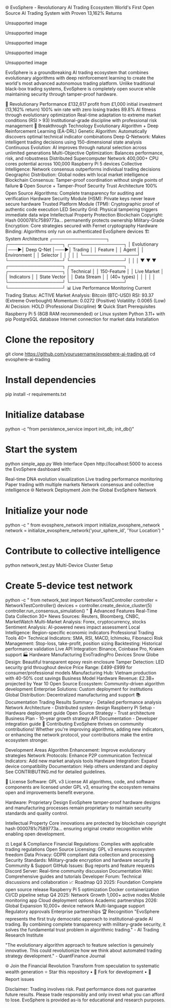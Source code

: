 🌐 EvoSphere - Revolutionary AI Trading Ecosystem
World's First Open Source AI Trading System with Proven 13,162% Returns

Unsupported image
 
Unsupported image
 
Unsupported image
 
Unsupported image
 
Unsupported image

EvoSphere is a groundbreaking AI trading ecosystem that combines evolutionary algorithms with deep reinforcement learning to create the world's most advanced autonomous trading platform. Unlike traditional black-box trading systems, EvoSphere is completely open source while maintaining security through tamper-proof hardware.

🚀 Revolutionary Performance
£132,617 profit from £1,000 initial investment (13,162% return)
100% win rate with zero losing trades
89.8% AI fitness through evolutionary optimization
Real-time adaptation to extreme market conditions (RSI > 93)
Institutional-grade discipline with professional risk management
🧬 Breakthrough Technology
Evolutionary Algorithm + Deep Reinforcement Learning (EA-DRL)
Genetic Algorithm: Automatically discovers optimal technical indicator combinations
Deep Q-Network: Makes intelligent trading decisions using 150-dimensional state analysis
Continuous Evolution: AI improves through natural selection across unlimited generations
Multi-Objective Optimization: Balances performance, risk, and robustness
Distributed Supercomputer Network
400,000+ CPU cores potential across 100,000 Raspberry Pi 5 devices
Collective Intelligence: Network consensus outperforms individual trading decisions
Geographic Distribution: Global nodes with local market intelligence
Blockchain Consensus: Tamper-proof coordination without single points of failure
🔒 Open Source + Tamper-Proof Security
Trust Architecture
100% Open Source Algorithms: Complete transparency for auditing and verification
Hardware Security Module (HSM): Private keys never leave secure hardware
Trusted Platform Module (TPM): Cryptographic proof of authentic code execution
LED Security Grid: Physical tampering triggers immediate data wipe
Intellectual Property Protection
Blockchain Copyright: Hash 0000781c7589773a... permanently protects ownership
Military-Grade Encryption: Core strategies secured with Fernet cryptography
Hardware Binding: Algorithms only run on authenticated EvoSphere devices
🏗️ System Architecture
┌─────────────────┐    ┌─────────────────┐    ┌─────────────────┐
│  Evolutionary   │───▶│   Deep Q-Net    │───▶│   Trading       │
│  Feature        │    │   Agent         │    │   Environment   │
│  Selector       │    │                 │    │                 │
└─────────────────┘    └─────────────────┘    └─────────────────┘
         │                       │                       │
         ▼                       ▼                       ▼
┌─────────────────┐    ┌─────────────────┐    ┌─────────────────┐
│  Technical      │    │  150-Feature    │    │  Live Market    │
│  Indicators     │    │  State Vector   │    │  Data Stream    │
│  (40+ types)    │    │                 │    │                 │
└─────────────────┘    └─────────────────┘    └─────────────────┘
📊 Live Performance Monitoring
Current Trading Status: ACTIVE
Market Analysis: Bitcoin (BTC-USD)
RSI: 93.37 (Extreme Overbought)
Momentum: 0.0272 (Positive)
Volatility: 0.0065 (Low)
AI Decision: HOLD (Professional Discipline)
🛠️ Quick Start
Prerequisites
Raspberry Pi 5 (8GB RAM recommended) or Linux system
Python 3.11+ with pip
PostgreSQL database
Internet connection for market data
Installation
# Clone the repository
git clone https://github.com/yourusername/evosphere-ai-trading.git
cd evosphere-ai-trading
# Install dependencies
pip install -r requirements.txt
# Initialize database
python -c "from persistence_service import init_db; init_db()"
# Start the system
python simple_app.py
Web Interface
Open http://localhost:5000 to access the EvoSphere dashboard with:

Real-time DNA evolution visualization
Live trading performance monitoring
Paper trading with multiple markets
Network consensus and collective intelligence
🌐 Network Deployment
Join the Global EvoSphere Network
# Initialize your node
python -c "
from evosphere_network import initialize_evosphere_network
network = initialize_evosphere_network('your_sphere_id', 'Your Location')
"
# Contribute to collective intelligence
python network_test.py
Multi-Device Cluster Setup
# Create 5-device test network
python -c "
from network_test import NetworkTestController
controller = NetworkTestController()
devices = controller.create_device_cluster(5)
controller.run_consensus_simulation()
"
🔬 Advanced Features
Real-Time Data Collection
30+ News Sources: Reuters, Bloomberg, CNBC, MarketWatch
Multi-Market Analysis: Forex, cryptocurrency, stocks
Sentiment Analysis: AI-powered news impact assessment
Local Intelligence: Region-specific economic indicators
Professional Trading Tools
40+ Technical Indicators: SMA, RSI, MACD, Ichimoku, Fibonacci
Risk Management: Stop-loss, take-profit, position sizing
Backtesting: Historical performance validation
Live API Integration: Binance, Coinbase Pro, Kraken support
🏭 Hardware Manufacturing
EvoTradingPro Devices
Snow Globe Design: Beautiful transparent epoxy resin enclosure
Tamper Detection: LED security grid throughout device
Price Range: £499-£999 for consumer/professional models
Manufacturing Hub: Vietnam production with 40-50% cost savings
Business Model
Hardware Revenue: £2.3B+ projected by Year 10
Open Source Ecosystem: Community-driven algorithm development
Enterprise Solutions: Custom deployment for institutions
Global Distribution: Decentralized manufacturing and support
📚 Documentation
Trading Results Summary - Detailed performance analysis
Network Architecture - Distributed system design
Raspberry Pi Setup - Hardware deployment guide
Open Source Strategy - Trust architecture
Business Plan - 10-year growth strategy
API Documentation - Developer integration guide
🤝 Contributing
EvoSphere thrives on community contributions! Whether you're improving algorithms, adding new indicators, or enhancing the network protocol, your contributions make the entire ecosystem stronger.

Development Areas
Algorithm Enhancement: Improve evolutionary strategies
Network Protocols: Enhance P2P communication
Technical Indicators: Add new market analysis tools
Hardware Integration: Expand device compatibility
Documentation: Help others understand and deploy
See CONTRIBUTING.md for detailed guidelines.

📄 License
Software: GPL v3 License
All algorithms, code, and software components are licensed under GPL v3, ensuring the ecosystem remains open and improvements benefit everyone.

Hardware: Proprietary Design
EvoSphere tamper-proof hardware designs and manufacturing processes remain proprietary to maintain security standards and quality control.

Intellectual Property
Core innovations are protected by blockchain copyright hash 0000781c7589773a... ensuring original creator recognition while enabling open development.

⚖️ Legal & Compliance
Financial Regulations: Complies with applicable trading regulations
Open Source Licensing: GPL v3 ensures ecosystem freedom
Data Privacy: GDPR compliant data collection and processing
Security Standards: Military-grade encryption and hardware security
🌟 Community & Support
GitHub Issues: Bug reports and feature requests
Discord Server: Real-time community discussion
Documentation Wiki: Comprehensive guides and tutorials
Developer Forum: Technical discussions and collaboration
📈 Roadmap
Q3 2025: Foundation
 Complete open source release
 Raspberry Pi 5 optimization
 Docker containerization
 CI/CD pipeline setup
Q4 2025: Network Growth
 1,000+ active nodes
 Mobile monitoring app
 Cloud deployment options
 Academic partnerships
2026: Global Expansion
 10,000+ device network
 Multi-language support
 Regulatory approvals
 Enterprise partnerships
🏆 Recognition
"EvoSphere represents the first truly democratic approach to institutional-grade AI trading. By combining complete transparency with military-grade security, it solves the fundamental trust problem in algorithmic trading." - AI Trading Research Institute

"The evolutionary algorithm approach to feature selection is genuinely innovative. This could revolutionize how we think about automated trading strategy development." - QuantFinance Journal

🌐 Join the Financial Revolution
Transform from speculation to systematic wealth generation
⭐ Star this repository • 🔀 Fork for development • 🐛 Report issues

Disclaimer: Trading involves risk. Past performance does not guarantee future results. Please trade responsibly and only invest what you can afford to lose. EvoSphere is provided as-is for educational and research purposes.
